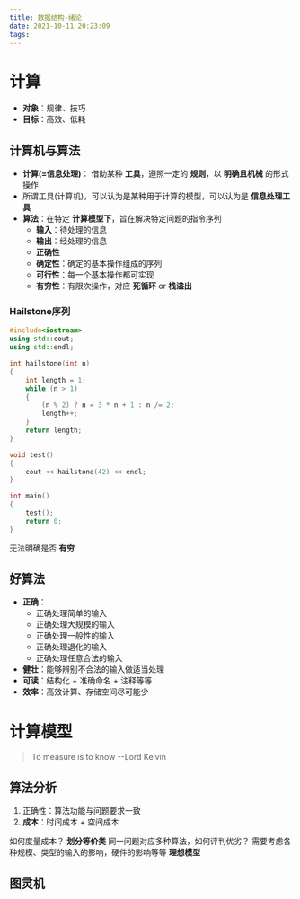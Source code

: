 ```yaml
---
title: 数据结构-绪论
date: 2021-10-11 20:23:09
tags:
---
```

# 计算
- **对象**：规律、技巧
- **目标**：高效、低耗

## 计算机与算法
- **计算(=信息处理)**： 借助某种 **工具**，遵照一定的 **规则**，以 **明确且机械** 的形式操作
- 所谓工具(计算机)，可以认为是某种用于计算的模型，可以认为是 **信息处理工具**
- **算法**：在特定 **计算模型下**，旨在解决特定问题的指令序列
    - **输入**：待处理的信息
    - **输出**：经处理的信息
    - **正确性**
    - **确定性**：确定的基本操作组成的序列
    - **可行性**：每一个基本操作都可实现
    - **有穷性**：有限次操作，对应 **死循环** or **栈溢出**

### Hailstone序列
```cpp
#include<iostream>
using std::cout;
using std::endl;

int hailstone(int n)
{
    int length = 1;
    while (n > 1)
    {
        (n % 2) ? n = 3 * n + 1 : n /= 2;
        length++;
    }
    return length;
}

void test()
{
    cout << hailstone(42) << endl;
}

int main()
{
    test();
    return 0;
}
```
无法明确是否 **有穷**
## 好算法
- **正确**：
    - 正确处理简单的输入
    - 正确处理大规模的输入
    - 正确处理一般性的输入
    - 正确处理退化的输入
    - 正确处理任意合法的输入
- **健壮**：能够辨别不合法的输入做适当处理
- **可读**：结构化 + 准确命名 + 注释等等
- **效率**：高效计算、存储空间尽可能少

# 计算模型
> To measure is to know --Lord Kelvin

## 算法分析
1. 正确性：算法功能与问题要求一致
2. **成本**：时间成本 + 空间成本

如何度量成本？ **划分等价类**
同一问题对应多种算法，如何评判优劣？ 需要考虑各种规模、类型的输入的影响，硬件的影响等等 **理想模型**

## 图灵机
